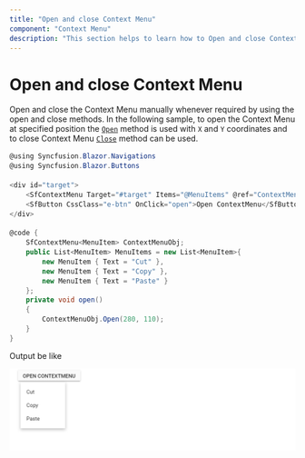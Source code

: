```yaml
---
title: "Open and close Context Menu"
component: "Context Menu"
description: "This section helps to learn how to Open and close Context Menu"
---
```


# Open and close Context Menu

Open and close the Context Menu manually whenever required by using the open and close methods. In the following sample, to open the Context Menu at specified position the [`Open`](https://help.syncfusion.com/cr/blazor/Syncfusion.Blazor~Syncfusion.Blazor.Navigations.SfContextMenu~Open.html) method is used with `X` and `Y` coordinates
and to close Context Menu [`Close`](https://help.syncfusion.com/cr/blazor/Syncfusion.Blazor~Syncfusion.Blazor.Navigations.SfContextMenu~Close.html) method can be used.

```csharp
@using Syncfusion.Blazor.Navigations
@using Syncfusion.Blazor.Buttons

<div id="target">
    <SfContextMenu Target="#target" Items="@MenuItems" @ref="ContextMenuObj"></SfContextMenu>
    <SfButton CssClass="e-btn" OnClick="open">Open ContextMenu</SfButton>
</div>

@code {
    SfContextMenu<MenuItem> ContextMenuObj;
    public List<MenuItem> MenuItems = new List<MenuItem>{
        new MenuItem { Text = "Cut" },
        new MenuItem { Text = "Copy" },
        new MenuItem { Text = "Paste" }
    };
    private void open()
    {
        ContextMenuObj.Open(280, 110);
    }
}

```

Output be like

![Context Menu Sample](./../images/open-close.png)